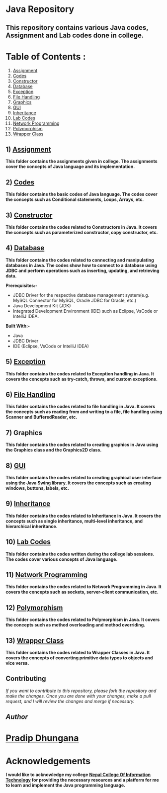 # Java Repository

## This repository contains various Java codes, Assignment and Lab codes done in college.

# Table of Contents :
1) [Assignment](#1-assignment)
2) [Codes](#2-codes)
3) [Constructor](#3constructor)
4) [Database](#4database)
5) [Exception](#5exception)
6) [File Handling](#6file-handling)
7) [Graphics](#7-graphics)
8) [GUI](#8-gui)
9) [Inheritance](#9-inheritance)
10) [Lab Codes](#10-lab-codes)
11) [Network Programming](#11-network-programming)
12) [Polymorphism](#12-polymorphism)
13) [Wrapper Class](#13-wrapper-class)

## 1) [Assignment](https://github.com/dhunganaPradeep/Java/tree/main/Assignments)

**This folder contains the assignments given in college. The assignments cover the concepts of Java language and its implementation.**

## 2) [Codes](https://github.com/dhunganaPradeep/Java/tree/main/Codes)
**This folder contains the basic codes of Java language. The codes cover the concepts such as Conditional statements, Loops, Arrays, etc.**

## 3) [Constructor](https://github.com/dhunganaPradeep/Java/tree/main/Constructor)
**This folder contains the codes related to Constructors in Java. It covers the concepts such as parameterized constructor, copy constructor, etc.**

## 4) [Database](https://github.com/dhunganaPradeep/Java/tree/main/Database)

**This folder contains the codes related to connecting and manipulating databases in Java. The codes show how to connect to a database using JDBC and perform operations such as inserting, updating, and retrieving data.**

**Prerequisites:-**
- JDBC Driver for the respective database management system(e.g. MySQL Connector for MySQL, Oracle JDBC for Oracle, etc.)
- Java Development Kit (JDK)
- Integrated Development Environment (IDE) such as Eclipse, VsCode or IntelliJ IDEA.

**Built With:-**
- Java
- JDBC Driver
- IDE (Eclipse, VsCode or IntelliJ IDEA)

## 5) [Exception](https://github.com/dhunganaPradeep/Java/tree/main/Exception%20Handling)
**This folder contains the codes related to Exception handling in Java. It covers the concepts such as try-catch, throws, and custom exceptions.**

## 6) [File Handling](https://github.com/dhunganaPradeep/Java/tree/main/File%20Handling)
**This folder contains the codes related to file handling in Java. It covers the concepts such as reading from and writing to a file, file handling using Scanner and BufferedReader, etc.**

## 7) Graphics
**This folder contains the codes related to creating graphics in Java using the Graphics class and the Graphics2D class.**

## 8) [GUI](https://github.com/dhunganaPradeep/Java/tree/main/GUI)
**This folder contains the codes related to creating graphical user interface using the Java Swing library. It covers the concepts such as creating windows, buttons, labels, etc.**

## 9) [Inheritance](https://github.com/dhunganaPradeep/Java/tree/main/Inheritance)
**This folder contains the codes related to Inheritance in Java. It covers the concepts such as single inheritance, multi-level inheritance, and hierarchical inheritance.**

## 10) [Lab Codes](https://github.com/dhunganaPradeep/Java/tree/main/Lab)
**This folder contains the codes written during the college lab sessions. The codes cover various concepts of Java language.**

## 11) [Network Programming](https://github.com/dhunganaPradeep/Java/tree/main/Network%20Programming)
**This folder contains the codes related to Network Programming in Java. It covers the concepts such as sockets, server-client communication, etc.**

## 12) [Polymorphism](https://github.com/dhunganaPradeep/Java/tree/main/Polymorphism)
**This folder contains the codes related to Polymorphism in Java. It covers the concepts such as method overloading and method overriding.**

## 13) [Wrapper Class](https://github.com/dhunganaPradeep/Java/tree/main/Wrapper%20class)
**This folder contains the codes related to Wrapper Classes in Java. It covers the concepts of converting primitive data types to objects and vice versa.**

## Contributing
*If you want to contribute to this repository, please fork the repository and make the changes. Once you are done with your changes, make a pull request, and I will review the changes and merge if necessary.*

## *Author*
# [Pradip Dhungana](https://www.dhunganaPradip.com.np)

# Acknowledgements
**I would like to acknowledge my college [Nepal College Of Information Technology](https://ncit.edu.np/) for providing the necessary resources and a platform for me to learn and implement the Java programming language.**